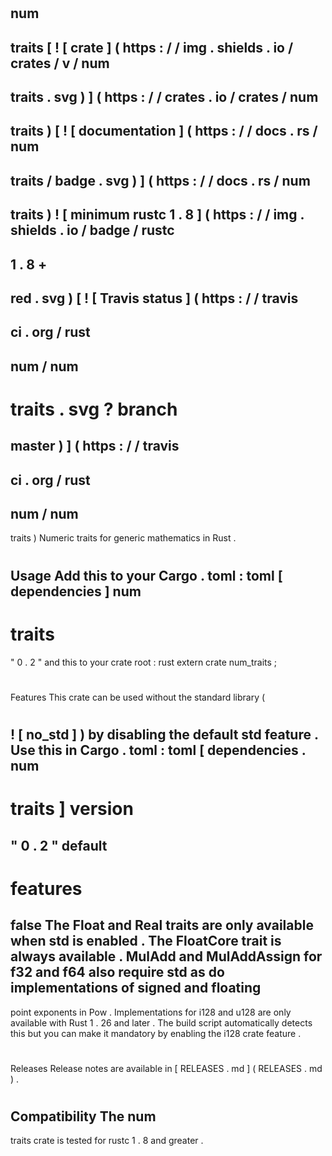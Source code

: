 #
num
-
traits
[
!
[
crate
]
(
https
:
/
/
img
.
shields
.
io
/
crates
/
v
/
num
-
traits
.
svg
)
]
(
https
:
/
/
crates
.
io
/
crates
/
num
-
traits
)
[
!
[
documentation
]
(
https
:
/
/
docs
.
rs
/
num
-
traits
/
badge
.
svg
)
]
(
https
:
/
/
docs
.
rs
/
num
-
traits
)
!
[
minimum
rustc
1
.
8
]
(
https
:
/
/
img
.
shields
.
io
/
badge
/
rustc
-
1
.
8
+
-
red
.
svg
)
[
!
[
Travis
status
]
(
https
:
/
/
travis
-
ci
.
org
/
rust
-
num
/
num
-
traits
.
svg
?
branch
=
master
)
]
(
https
:
/
/
travis
-
ci
.
org
/
rust
-
num
/
num
-
traits
)
Numeric
traits
for
generic
mathematics
in
Rust
.
#
#
Usage
Add
this
to
your
Cargo
.
toml
:
toml
[
dependencies
]
num
-
traits
=
"
0
.
2
"
and
this
to
your
crate
root
:
rust
extern
crate
num_traits
;
#
#
Features
This
crate
can
be
used
without
the
standard
library
(
#
!
[
no_std
]
)
by
disabling
the
default
std
feature
.
Use
this
in
Cargo
.
toml
:
toml
[
dependencies
.
num
-
traits
]
version
=
"
0
.
2
"
default
-
features
=
false
The
Float
and
Real
traits
are
only
available
when
std
is
enabled
.
The
FloatCore
trait
is
always
available
.
MulAdd
and
MulAddAssign
for
f32
and
f64
also
require
std
as
do
implementations
of
signed
and
floating
-
point
exponents
in
Pow
.
Implementations
for
i128
and
u128
are
only
available
with
Rust
1
.
26
and
later
.
The
build
script
automatically
detects
this
but
you
can
make
it
mandatory
by
enabling
the
i128
crate
feature
.
#
#
Releases
Release
notes
are
available
in
[
RELEASES
.
md
]
(
RELEASES
.
md
)
.
#
#
Compatibility
The
num
-
traits
crate
is
tested
for
rustc
1
.
8
and
greater
.
